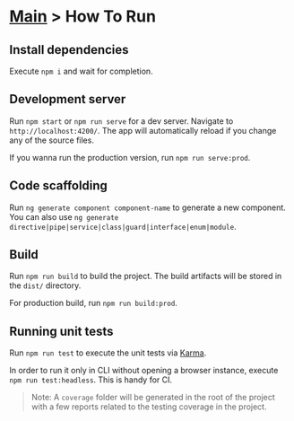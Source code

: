 # [Main](../README.md) > How To Run

## Install dependencies

Execute `npm i` and wait for completion.

## Development server

Run `npm start` or `npm run serve` for a dev server. Navigate to `http://localhost:4200/`. The app will automatically reload if you change any of the source files.

If you wanna run the production version, run `npm run serve:prod`.

## Code scaffolding

Run `ng generate component component-name` to generate a new component. You can also use `ng generate directive|pipe|service|class|guard|interface|enum|module`.

## Build

Run `npm run build` to build the project. The build artifacts will be stored in the `dist/` directory.

For production build, run `npm run build:prod`.

## Running unit tests

Run `npm run test` to execute the unit tests via [Karma](https://karma-runner.github.io).

In order to run it only in CLI without opening a browser instance, execute `npm run test:headless`. This is handy for CI.

> Note: A `coverage` folder will be generated in the root of the project with a few reports related to the testing coverage in the project.
